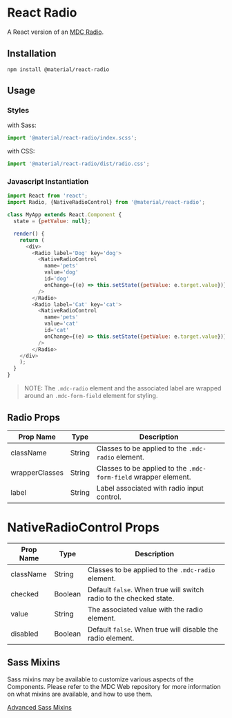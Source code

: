 # React Radio

A React version of an [MDC Radio](https://github.com/material-components/material-components-web/tree/master/packages/mdc-radio).

## Installation

```
npm install @material/react-radio
```

## Usage

### Styles

with Sass:
```js
import '@material/react-radio/index.scss';
```

with CSS:
```js
import '@material/react-radio/dist/radio.css';
```

### Javascript Instantiation

```js
import React from 'react';
import Radio, {NativeRadioControl} from '@material/react-radio';

class MyApp extends React.Component {
  state = {petValue: null};

  render() {    
    return (
      <div>
        <Radio label='Dog' key='dog'>
          <NativeRadioControl
            name='pets'
            value='dog'
            id='dog'
            onChange={(e) => this.setState({petValue: e.target.value})}
          />
        </Radio>
        <Radio label='Cat' key='cat'>
          <NativeRadioControl
            name='pets'
            value='cat'
            id='cat'
            onChange={(e) => this.setState({petValue: e.target.value})}
          />
        </Radio>
    </div>
    );
  }
}
```

> NOTE: The `.mdc-radio` element and the associated label are wrapped around an `.mdc-form-field` element for styling.

## Radio Props

Prop Name | Type | Description
--- | --- | ---
className | String | Classes to be applied to the `.mdc-radio` element.
wrapperClasses | String | Classes to be applied to the `.mdc-form-field` wrapper element.
label | String | Label associated with radio input control.

# NativeRadioControl Props

Prop Name | Type | Description
--- | --- | ---
className | String | Classes to be applied to the `.mdc-radio` element.
checked | Boolean | Default `false`. When true will switch radio to the checked state.
value | String | The associated value with the radio element.
disabled | Boolean | Default `false`. When true will disable the radio element.

## Sass Mixins

Sass mixins may be available to customize various aspects of the Components. Please refer to the
MDC Web repository for more information on what mixins are available, and how to use them.

[Advanced Sass Mixins](https://github.com/material-components/material-components-web/blob/master/packages/mdc-radio/README.md#sass-mixins)

